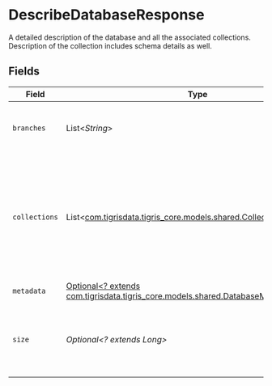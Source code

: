 # DescribeDatabaseResponse

A detailed description of the database and all the associated collections. Description of the collection includes schema details as well.


## Fields

| Field                                                                                                                    | Type                                                                                                                     | Required                                                                                                                 | Description                                                                                                              |
| ------------------------------------------------------------------------------------------------------------------------ | ------------------------------------------------------------------------------------------------------------------------ | ------------------------------------------------------------------------------------------------------------------------ | ------------------------------------------------------------------------------------------------------------------------ |
| `branches`                                                                                                               | List<*String*>                                                                                                           | :heavy_minus_sign:                                                                                                       | List of all the branches in this database                                                                                |
| `collections`                                                                                                            | List<[com.tigrisdata.tigris_core.models.shared.CollectionDescription](../../models/shared/CollectionDescription.md)>     | :heavy_minus_sign:                                                                                                       | A detailed description about all the collections. The description returns collection metadata and the schema.            |
| `metadata`                                                                                                               | [Optional<? extends com.tigrisdata.tigris_core.models.shared.DatabaseMetadata>](../../models/shared/DatabaseMetadata.md) | :heavy_minus_sign:                                                                                                       | N/A                                                                                                                      |
| `size`                                                                                                                   | *Optional<? extends Long>*                                                                                               | :heavy_minus_sign:                                                                                                       | Sum of all the collections sizes present in this database                                                                |